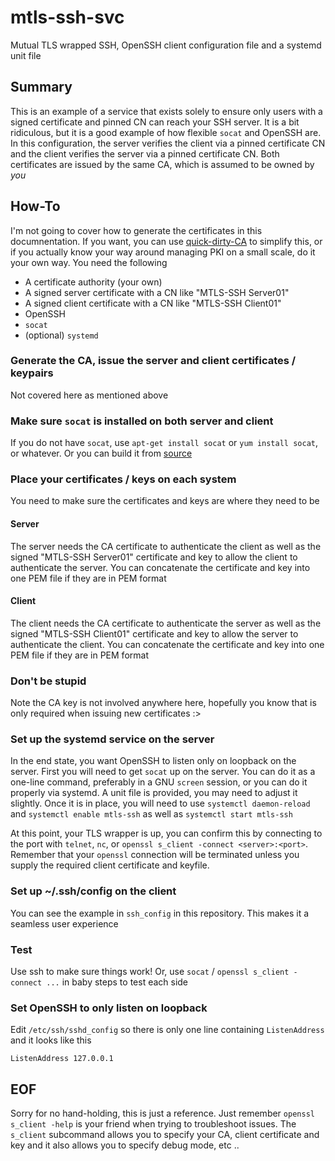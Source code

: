 # mtls-ssh-svc
Mutual TLS wrapped SSH, OpenSSH client configuration file and a systemd unit file

## Summary

This is an example of a service that exists solely to ensure only users with a signed certificate and pinned CN can reach your SSH server. It is a bit ridiculous, but it is a good example of how flexible `socat` and OpenSSH are. In this configuration, the server verifies the client via a pinned certificate CN and the client verifies the server via a pinned certificate CN. Both certificates are issued by the same CA, which is assumed to be owned by *you*

## How-To

I'm not going to cover how to generate the certificates in this documnentation. If you want, you can use [quick-dirty-CA](https://github.com/mzpqnxow/quick-dirty-CA) to simplify this, or if you actually know your way around managing PKI on a small scale, do it your own way. You need the following

* A certificate authority (your own)
* A signed server certificate with a CN like "MTLS-SSH Server01"
* A signed client certificate with a CN like "MTLS-SSH Client01"
* OpenSSH
* `socat`
* (optional) `systemd`

### Generate the CA, issue the server and client certificates / keypairs

Not covered here as mentioned above

### Make sure `socat` is installed on both server and client

If you do not have `socat`, use `apt-get install socat` or `yum install socat`, or whatever. Or you can build it from [source](http://www.dest-unreach.org/socat/)

### Place your certificates / keys on each system

You need to make sure the certificates and keys are where they need to be

#### Server

The server needs the CA certificate to authenticate the client as well as the signed "MTLS-SSH Server01" certificate and key to allow the client to authenticate the server. You can concatenate the certificate and key into one PEM file if they are in PEM format

#### Client

The client needs the CA certificate to authenticate the server as well as the signed "MTLS-SSH Client01" certificate and key to allow the server to authenticate the client. You can concatenate the certificate and key into one PEM file if they are in PEM format

### Don't be stupid

Note the CA key is not involved anywhere here, hopefully you know that is only required when issuing new certificates :>

### Set up the systemd service on the server

In the end state, you want OpenSSH to listen only on loopback on the server. First you will need to get `socat` up on the server. You can do it as a one-line command, preferably in a GNU `screen` session, or you can do it properly via systemd. A unit file is provided, you may need to adjust it slightly. Once it is in place, you will need to use `systemctl daemon-reload` and `systemctl enable mtls-ssh` as well as `systemctl start mtls-ssh`

At this point, your TLS wrapper is up, you can confirm this by connecting to the port with `telnet`, `nc`, or `openssl s_client -connect <server>:<port>`. Remember that your `openssl` connection will be terminated unless you supply the required client certificate and keyfile.

### Set up ~/.ssh/config on the client

You can see the example in `ssh_config` in this repository. This makes it a seamless user experience

### Test

Use ssh to make sure things work! Or, use `socat` / `openssl s_client -connect ...` in baby steps to test each side

### Set OpenSSH to only listen on loopback

Edit `/etc/ssh/sshd_config` so there is only one line containing `ListenAddress` and it looks like this

`ListenAddress 127.0.0.1`

## EOF

Sorry for no hand-holding, this is just a reference. Just remember `openssl s_client -help` is your friend when trying to troubleshoot issues. The `s_client` subcommand allows you to specify your CA, client certificate and key and it also allows you to specify debug mode, etc ..